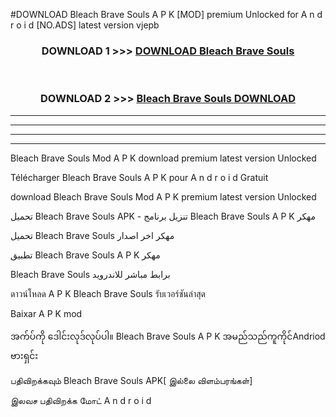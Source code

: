 #DOWNLOAD Bleach Brave Souls  A P K [MOD] premium Unlocked for A n d r o i d [NO.ADS] latest version vjepb



<div align="center">

<h3>DOWNLOAD 1 >>> <a href="https://teeasianyam.web.app?sq=Bleach Brave Souls ">DOWNLOAD Bleach Brave Souls  </a></h3><br>

<h3>DOWNLOAD 2 >>> <a href="https://teeasianyam.web.app?sq=Bleach Brave Souls  ">Bleach Brave Souls   DOWNLOAD </a></h3>

</div>


----------------------------------------------------------

----------------------------------------------------------

----------------------------------------------------------

----------------------------------------------------------


Bleach Brave Souls   Mod A P K download premium latest version Unlocked

Télécharger Bleach Brave Souls   A P K pour A n d r o i d Gratuit

download Bleach Brave Souls   Mod A P K premium latest version Unlocked

تحميل Bleach Brave Souls   APK - تنزيل برنامج Bleach Brave Souls   A P K مهكر

تحميل Bleach Brave Souls   مهكر اخر اصدار

تطبيق Bleach Brave Souls   A P K مهكر

Bleach Brave Souls   برابط مباشر للاندرويد

ดาวน์โหลด A P K Bleach Brave Souls   รับเวอร์ชันล่าสุด

Baixar A P K mod

အက်ပ်ကို ဒေါင်းလုဒ်လုပ်ပါ။ Bleach Brave Souls   A P K အမည်သည်ကူကိုင်Andriod ဗားရှင်း

பதிவிறக்கவும் Bleach Brave Souls   APK[ இல்லை விளம்பரங்கள்] 
 
இலவச பதிவிறக்க மோட் A n d r o i d




